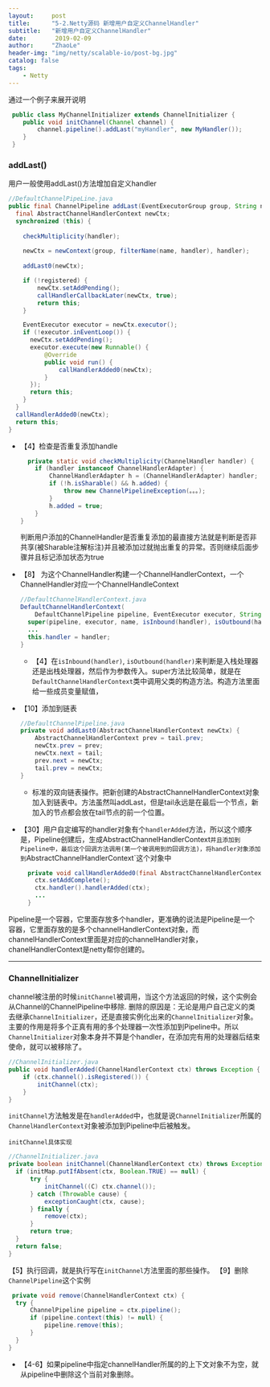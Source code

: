 ```yaml
---
layout:     post
title:      "5-2.Netty源码 新增用户自定义ChannelHandler"
subtitle:   "新增用户自定义ChannelHandler"
date:        2019-02-09
author:     "ZhaoLe"
header-img: "img/netty/scalable-io/post-bg.jpg"
catalog: false
tags:
    - Netty
---
```

通过一个例子来展开说明
```java
 public class MyChannelInitializer extends ChannelInitializer {
    public void initChannel(Channel channel) {
        channel.pipeline().addLast("myHandler", new MyHandler());
    }
 }
```
### addLast()
用户一般使用addLast()方法增加自定义handler
```java
//DefaultChannelPipeLine.java
public final ChannelPipeline addLast(EventExecutorGroup group, String name, ChannelHandler handler) {
  final AbstractChannelHandlerContext newCtx;
  synchronized (this) {
  
    checkMultiplicity(handler);
    
    newCtx = newContext(group, filterName(name, handler), handler);
    
    addLast0(newCtx);

    if (!registered) {
        newCtx.setAddPending();
        callHandlerCallbackLater(newCtx, true);
        return this;
    }

    EventExecutor executor = newCtx.executor();
    if (!executor.inEventLoop()) {
      newCtx.setAddPending();
      executor.execute(new Runnable() {
          @Override
          public void run() {
              callHandlerAdded0(newCtx);
          }
      });
      return this;
    }
  }
  callHandlerAdded0(newCtx);
  return this;
}
```
* 【4】检查是否重复添加handle
    ```java
      private static void checkMultiplicity(ChannelHandler handler) {
        if (handler instanceof ChannelHandlerAdapter) {
            ChannelHandlerAdapter h = (ChannelHandlerAdapter) handler;
            if (!h.isSharable() && h.added) {
                throw new ChannelPipelineException(。。。);
            }
            h.added = true;
        }
    }
    ```
    判断用户添加的ChannelHandler是否重复添加的最直接方法就是判断是否非共享(被Sharable注解标注)并且被添加过就抛出重复的异常。否则继续后面步骤并且标记添加状态为true
*  【8】 为这个ChannelHandler构建一个ChannelHandlerContext，一个ChannelHandler对应一个ChannelHandleContext
    
    ```java
    //DefaultChannelHandlerContext.java
    DefaultChannelHandlerContext(
        DefaultChannelPipeline pipeline, EventExecutor executor, String name, ChannelHandler handler) {
      super(pipeline, executor, name, isInbound(handler), isOutbound(handler));
      ...
      this.handler = handler;
    }
    
    ```
    * 【4】在`isInbound(handler)`, `isOutbound(handler)`来判断是入栈处理器还是出栈处理器，然后作为参数传入。super方法比较简单，就是在`DefaultChannelHandlerContext`类中调用父类的构造方法。构造方法里面给一些成员变量赋值，
  
* 【10】添加到链表
  ```java
  //DefaultChannelPipeline.java
  private void addLast0(AbstractChannelHandlerContext newCtx) {
      AbstractChannelHandlerContext prev = tail.prev;
      newCtx.prev = prev;
      newCtx.next = tail;
      prev.next = newCtx;
      tail.prev = newCtx;
  }
  ```
  * 标准的双向链表操作。把新创建的AbstractChannelHandlerContext对象加入到链表中。方法虽然叫addLast，但是tail永远是在最后一个节点，新加入的节点都会放在tail节点的前一个位置。
  
* 【30】用户自定编写的handler对象有个`handlerAdded`方法，所以这个顺序是，Pipeline创建后，生成AbstractChannelHandlerContext`并且添加到Pipeline中，最后这个回调方法调用(第一个被调用到的回调方法)，将handler对象添加到`AbstractChannelHandlerContext`这个对象中

  ```java
    private void callHandlerAdded0(final AbstractChannelHandlerContext ctx) {
      ctx.setAddComplete();
      ctx.handler().handlerAdded(ctx);
      ...
    }
  ```
  
Pipeline是一个容器，它里面存放多个handler，更准确的说法是Pipeline是一个容器，它里面存放的是多个channelHandlerContext对象，而channelHandlerContext里面是对应的channelHandler对象，chanelHandlerContext是netty帮你创建的。
    
---
### ChannelInitializer

channel被注册的时候`initChannel`被调用，当这个方法返回的时候，这个实例会从Channel的ChannelPipeline中移除.
删除的原因是：无论是用户自己定义的类去继承`ChannelInitializer`，还是直接实例化出来的`ChannelInitializer`对象。主要的作用是将多个正真有用的多个处理器一次性添加到Pipeline中。所以`ChannelInitializer`对象本身并不算是个handler，在添加完有用的处理器后结束使命，就可以被移除了。

```java
//ChannelInitializer.java
public void handlerAdded(ChannelHandlerContext ctx) throws Exception {
    if (ctx.channel().isRegistered()) {
        initChannel(ctx);
    }
}
```
`initChannel`方法触发是在`handlerAdded`中，也就是说`ChannelInitializer`所属的`ChannelHandlerContext`对象被添加到Pipeline中后被触发。

`initChannel具体实现`
```java
//ChannelInitializer.java
private boolean initChannel(ChannelHandlerContext ctx) throws Exception {
  if (initMap.putIfAbsent(ctx, Boolean.TRUE) == null) {
      try {
          initChannel((C) ctx.channel());
      } catch (Throwable cause) {
          exceptionCaught(ctx, cause);
      } finally {
          remove(ctx);
      }
      return true;
  }
  return false;
}
```
【5】执行回调，就是执行写在`initChannel`方法里面的那些操作。
【9】删除`ChannelPipeline`这个实例
  ```java
   private void remove(ChannelHandlerContext ctx) {
    try {
        ChannelPipeline pipeline = ctx.pipeline();
        if (pipeline.context(this) != null) {
            pipeline.remove(this);
        }
    }
  }
  ```
* 【4-6】如果pipeline中指定channelHandler所属的的上下文对象不为空，就从pipeline中删除这个当前对象删除。
    